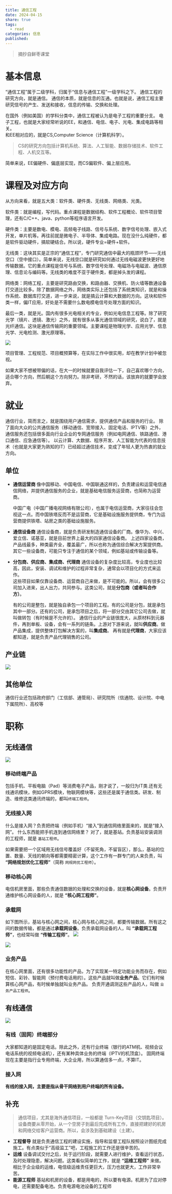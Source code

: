 ```yaml
---
title: 通信工程
date: 2024-04-15
share: true
tags:
  - read
categories: 信息
published: 
---
```

>摘抄自鲜枣课堂

# 基本信息

  “通信工程”属于二级学科，归属于“信息与通信工程”一级学科之下。
  通信工程的研究方向，就是通信。
  通信的本质，就是信息的互通。也就是说，通信工程主要研究信号的产生、发送和接收，信息的传输、交换和处理。

  在国外（例如美国）的学科分类中，通信工程被认为是电子工程的重要分支。 
  电子工程，也就是大家经常听说的EE，和通信、电信、电子、光电、集成电路等相关。  
  和EE相对应的，就是CS,Computer Science（计算机科学）。  
  >CS的研究方向包括计算机系统、算法、人工智能、数据存储技术、软件工程、人机交互等。
 
  简单来说，EE偏硬件、偏底层实现，而CS偏软件、偏上层应用。


# 课程及对应方向

从方向来看，就是五大类：软件类、硬件类、无线类、网络类、光类。  
  
软件类：就是编程，写代码。重点课程是数据结构、软件工程概论、软件项目管理，还有C/C++、java、python等程序语言开发。  
  
硬件类：主要是数电、模电、高频电子线路、信号与系统、数字信号处理、嵌入式开发，单片机等。再往前就是微电子、半导体、集成电路。现在没什么纯硬件，都是软件驱动硬件，搞软硬结合。所以说，硬件专业=硬件+软件。  
  
无线类：这块其实是正宗的“通信工程”，专门研究通信中最大的瓶颈环节——无线空口（空中接口）。简单来说，无线空口就是研究如何通过无线电磁波更快更好地传输数据。它的重点课程是信号与系统、数字信号处理、电磁场与电磁波、通信原理、信息论与编码等。无线类的难度不亚于硬件类，都是掉头发的课程。

网络类：网络工程，主要是研究路由交换，和路由器、交换机、防火墙等数通设备打交道比较多。除了数据网络之外，网络类实际上还包括了系统类知识，就是和操作系统、数据库打交道，进一步来说，就是搞云计算和大数据的方向。这块和软件类一样，偏IT应用，好处是不需要什么数电模电信号处理方面的知识。  
  
  
最后一类，就是光。国内有很多光电相关的专业，例如光电信息工程等。除了研究光学（镜片、透镜、激光）之外，就有很多从事光通信领域的研究，说白了，就是光纤通信。这块是通信传输网的重要领域。主要课程是物理光学、应用光学、信息光学、光电检测、激光原理等。


![](https://cdn.jsdelivr.net/gh/yohakuo/CDN/img/202404152231187.jpg)


项目管理、工程规范、项目概预算等，在实际工作中很实用，却在教学计划中被忽视。

如果大家不想被带偏的话，在大一的时候就要自我评估一下，自己喜欢哪个方向，适合哪个方向，然后朝这个方向努力。除非考研，不然的话，该放弃的就要学会放弃。


# 就业

  通信行业，简而言之，就是围绕用户通信需求，提供通信产品和服务的行业。
  除了面向大众的公共通信服务（移动通信、宽带接入、固定电话、IPTV等）之外，
  通信服务还包括很多面向行业企业的专网通信服务（例如电网通信、铁路通信、港口通信、应急通信等）。
  以云计算、大数据、程序开发、人工智能为代表的信息技术（也就是大家更为熟知的IT）已经超过通信技术，变成了年轻人更为热衷的就业方向。

## 单位
- **通信运营商**
	像中国移动、中国电信、中国联通这样的，负责建设和运营电信通信网络，并提供通信服务的企业，就是基础电信服务运营商，也简称为运营商。
	
	中国广电（中国广播电视网络有限公司），也属于电信运营商，大家往往会忽视这一点。而中国铁塔反而不是运营商，它是基础设施服务提供商，专门为运营商提供铁塔、站房之类的基础设施服务。

-  **通信设备商**
	通信设备商，就是负责研发制造通信设备的厂商。像华为、中兴、爱立信、诺基亚，就是目前世界上最大的四家通信设备商。
	上述四家设备商，产品线最多，种类最齐全，覆盖最广，所以也称为通信综合解决方案提供商。其它一些设备商，可能只专注于通信的某个领域，例如基站或传输设备等。

-  **分包商、供应商、集成商、代理商**
	通信设备的复杂度比较高，专业度也比较高，因此，安装、调试和维护的过程非常复杂，通常会以项目化的方式来运作。  
	这些项目如果仅靠设备商、运营商自己来做，是不可能的。所以，会有很多公司加入进来，出人出力，共同参与。这类公司，就是**分包商（或者叫合作方）**。
	
	有的公司是整包，就是独自承包一个项目的工程。有的公司是分包，就是承包其中一部分。还有的公司，是承包项目之后，将一部分交由其它公司去做，就叫做转包（有时候是不允许的）。 
	通信行业的产业链很庞大，从原材料到元器件，再到单板、设备，会有一系列的链条。上游对下游来说，就叫**供应商**。做产品集成，提供整体打包解决方案的，叫**集成商**。
	再有就是**代理商**，大家应该都知道，就是负责产品代理销售的公司。

##  产业链
![](https://cdn.jsdelivr.net/gh/yohakuo/CDN/img/202404152232299.png)

## 其他单位

通信行业还包括政府部门（工信部、通管局）、研究院所（信通院、设计院、中电下属院所）、高校等

# 职称
## 无线通信
![](https://cdn.jsdelivr.net/gh/yohakuo/CDN/img/202404152233104.png)


### 移动终端产品
包括手机、平板电脑（Pad）等消费电子产品，刚才说了，一般归为IT类.还有无线通讯模块，例如GPRS模块，物联网模块等，这些还是属于通信类。研发、制造、维修这类通讯终端的，都叫`终端工程师`。

###  **无线接入网**
什么是接入网？负责把终端（例如手机）“接入”到通信网络里面来的，就是“接入网”。
什么东西能把手机连到通信网络里？ 对了，就是基站。负责基站安装调测的工程师，就是 `基站工程师`。

如果需要把一个区域用无线信号覆盖好（不留死角，不留盲区），那么，基站的位置、数量、天线的朝向等都需要精密计算，这个工作有一群专门的人来负责，叫 **“网络规划优化工程师”**（简称 `网规网优工程师`）。



### 移动核心网
电信机房里面，那些负责通信数据的处理和交换的设备，就是**核心网设备**。负责开通维护核心网设备的人，就是 **“核心网工程师”**。


### 承载网
如下图所示，基站与核心网之间，核心网与核心网之间，都要传输数据。所有这之间的数据传输，都是通过**承载网设备**。负责承载网设备的人，叫 **“承载网工程师”**，也经常叫做 **“传输工程师”**。
![](https://cdn.jsdelivr.net/gh/yohakuo/CDN/img/202404152233611.png)

![](https://cdn.jsdelivr.net/gh/yohakuo/CDN/img/202404152233673.png)

### 业务产品

在核心网里面，还有很多功能性的产品，为了实现某一特定功能业务而存在，例如短信、彩铃、智能网（预付费电话用的）。这些产品就叫做**业务产品**。它们有时候算核心网产品，有时候单独就叫业务产品。
负责开通调测这些产品的人，叫做 `业务产品工程师`。


## 有线通信

![](https://cdn.jsdelivr.net/gh/yohakuo/CDN/img/202404152233730.png)


### 有线（固网）终端部分
大家都知道的是固定电话。除此之外，还有行业终端（银行的ATM机、视频会议电话系统的视频电话机），还有某种具体业务的终端（IPTV的机顶盒）。
固网终端现在主要是指行业专用终端，大企业用，所以算通信多一点，不算IT。

### 接入网
**有线的接入网，主要是指从骨干网络到用户终端的所有设备。**


## 补充
>通信项目，尤其是海外通信项目，一般都是 Turn-Key项目（交钥匙项目）。设备商要从零开始，从一个空房子到最后完成所有工作，直接把建好的机房和网络交给客户运营商。所以，会涉及到基础建设（土建）。

- **工程督导**
	就是负责通信工程的建设实施，指导和监督工程队按照设计图纸完成施工。有点类似于“高级监工”吧，工程施工的工作还是很辛苦的。
- **运维**
	设备调试交付之后，处于运行阶段，就需要人进行维护，查看运行状态，及时处理隐患，解决问题。这类看似简单的工作，就是 **“运维工程师”** 来做。相比于企业级的运维，电信级运维责任更巨大，压力也就更大，工作非常辛苦。
- **能源工程师**
	基站和机房的设备，都是用电的，所以要有电源。机房为了应对停电，还需要配备电池。负责电源电池设备的工程师




